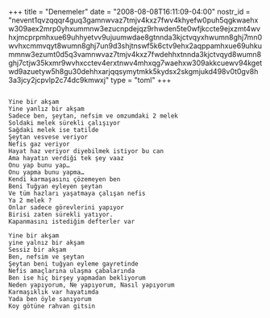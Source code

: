 +++
title = "Denemeler"
date = "2008-08-08T16:11:09-04:00"
nostr_id = "nevent1qvzqqqr4guq3gamnwvaz7tmjv4kxz7fwv4khyefw0puh5qgkwaehxw309aex2mrp0yhxummnw3ezucnpdejqz9rhwden5te0wfjkccte9ejxzmt4wvhxjmcprpmhxue69uhhyetvv9ujuumwdae8gtnnda3kjctvqyxhwumn8ghj7mn0wvhxcmmvqyt8wumn8ghj7un9d3shjtnswf5k6ctv9ehx2aqppamhxue69uhkummnw3ezumt0d5q3vamnwvaz7tmjv4kxz7fwdehhxtnnda3kjctvqyd8wumn8ghj7ctjw35kxmr9wvhxcctev4erxtnwv4mhxqg7waehxw309akkcuewv94kgetwd9azuetyw5h8gu30dehhxarjqqsymytmkk5kydsx2skgmjukd498v0t0gv8h3a3jcy2jcpvlp2c74dc9kmwxj"
type = "toml"
+++

```

Yine bir akşam
Yine yanlız bir akşam
Sadece ben, şeytan, nefsim ve omzumdaki 2 melek
Soldaki melek sürekli çalışıyor
Sağdaki melek ise tatilde
Şeytan vesvese veriyor
Nefis gaz veriyor
Hayat haz veriyor diyebilmek istiyor bu can
Ama hayatın verdiği tek şey vaaz
Onu yap bunu yap…
Onu yapma bunu yapma…
Kendi karmaşasını çözemeyen ben
Beni Tuğyan eyleyen şeytan
Ve tüm hazları yaşatmaya çalışan nefis
Ya 2 melek ?
Onlar sadece görevlerini yapıyor
Birisi zaten sürekli yatıyor.
Kapanmasını istediğim defterler var

Yine bir akşam
yine yalnız bir akşam
Sessiz bir akşam
Ben, nefsim ve şeytan
Şeytan beni tuğyan eyleme gayretinde
Nefis amaçlarına ulaşma çabalarında
Ben ise hiç birşey yapmadan bekliyorum
Neden yapıyorum, Ne yapıyorum, Nasıl yapıyorum
Karmaşıklık var hayatımda
Yada ben öyle sanıyorum
Koy götüne rahvan gitsin
```

